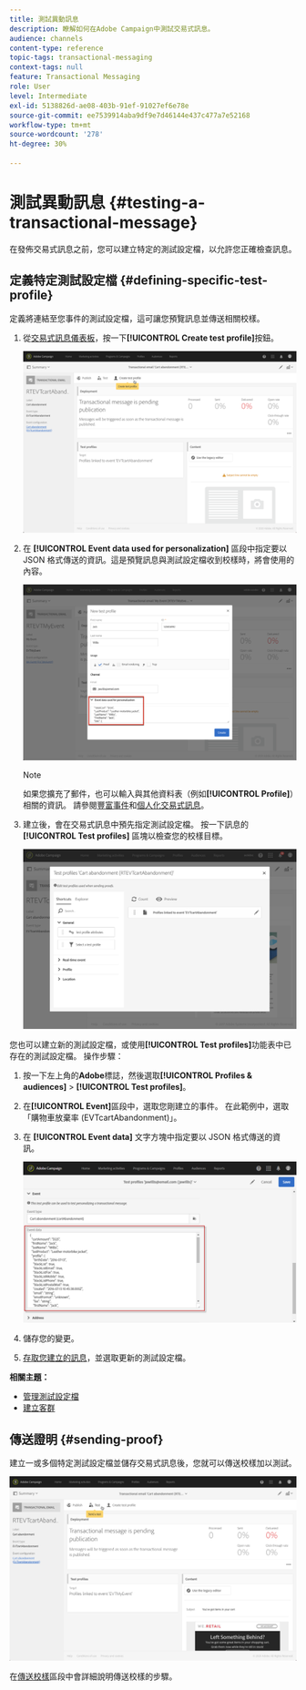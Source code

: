 ```yaml
---
title: 測試異動訊息
description: 瞭解如何在Adobe Campaign中測試交易式訊息。
audience: channels
content-type: reference
topic-tags: transactional-messaging
context-tags: null
feature: Transactional Messaging
role: User
level: Intermediate
exl-id: 5138826d-ae08-403b-91ef-91027ef6e78e
source-git-commit: ee7539914aba9df9e7d46144e437c477a7e52168
workflow-type: tm+mt
source-wordcount: '278'
ht-degree: 30%

---
```


# 測試異動訊息 {#testing-a-transactional-message}

在發佈交易式訊息之前，您可以建立特定的測試設定檔，以允許您正確檢查訊息。

## 定義特定測試設定檔 {#defining-specific-test-profile}

定義將連結至您事件的測試設定檔，這可讓您預覽訊息並傳送相關校樣。

1. 從[交易式訊息儀表板](../../channels/using/editing-transactional-message.md#accessing-transactional-messages)，按一下&#x200B;**[!UICONTROL Create test profile]**&#x200B;按鈕。

   ![](assets/message-center_test-profile.png)

1. 在 **[!UICONTROL Event data used for personalization]** 區段中指定要以 JSON 格式傳送的資訊。這是預覽訊息與測試設定檔收到校樣時，將會使用的內容。

   ![](assets/message-center_event-data.png)

   >[!NOTE]
   >
   >如果您擴充了郵件，也可以輸入與其他資料表（例如&#x200B;**[!UICONTROL Profile]**）相關的資訊。 請參閱[豐富事件](../../channels/using/configuring-transactional-event.md#enriching-the-transactional-message-content)和[個人化交易式訊息](../../channels/using/editing-transactional-message.md#personalizing-a-transactional-message)。

1. 建立後，會在交易式訊息中預先指定測試設定檔。 按一下訊息的 **[!UICONTROL Test profiles]** 區塊以檢查您的校樣目標。

   ![](assets/message-center_5.png)

您也可以建立新的測試設定檔，或使用&#x200B;**[!UICONTROL Test profiles]**&#x200B;功能表中已存在的測試設定檔。 操作步驟：

1. 按一下左上角的&#x200B;**Adobe**&#x200B;標誌，然後選取&#x200B;**[!UICONTROL Profiles & audiences]** > **[!UICONTROL Test profiles]**。
1. 在&#x200B;**[!UICONTROL Event]**&#x200B;區段中，選取您剛建立的事件。 在此範例中，選取「購物車放棄率 (EVTcartAbandonment)」。
1. 在 **[!UICONTROL Event data]** 文字方塊中指定要以 JSON 格式傳送的資訊。

   ![](assets/message-center_3.png)

1. 儲存您的變更。
1. [存取您建立的訊息](../../channels/using/editing-transactional-message.md#accessing-transactional-messages)，並選取更新的測試設定檔。

**相關主題：**

* [管理測試設定檔](../../audiences/using/managing-test-profiles.md)
* [建立客群](../../audiences/using/creating-audiences.md)

## 傳送證明 {#sending-proof}

建立一或多個特定測試設定檔並儲存交易式訊息後，您就可以傳送校樣加以測試。

![](assets/message-center_10.png)

在[傳送校樣](../../sending/using/sending-proofs.md)區段中會詳細說明傳送校樣的步驟。
